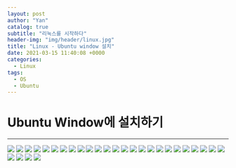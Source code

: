 ```yaml
---
layout: post
author: "Yan"
catalog: true
subtitle: "리눅스를 시작하다"
header-img: "img/header/linux.jpg"
title: "Linux - Ubuntu window 설치"
date: 2021-03-15 11:40:08 +0000
categories:
  - Linux
tags:
  - OS
  - Ubuntu
---
```


# Ubuntu Window에 설치하기

---

![](/img/20210315-linux1/슬라이드1.JPG)
![](/img/20210315-linux1/슬라이드2.JPG)
![](/img/20210315-linux1/슬라이드3.JPG)
![](/img/20210315-linux1/슬라이드4.JPG)
![](/img/20210315-linux1/슬라이드5.JPG)
![](/img/20210315-linux1/슬라이드6.JPG)
![](/img/20210315-linux1/슬라이드7.JPG)
![](/img/20210315-linux1/슬라이드8.JPG)
![](/img/20210315-linux1/슬라이드9.JPG)
![](/img/20210315-linux1/슬라이드10.JPG)
![](/img/20210315-linux1/슬라이드11.JPG)
![](/img/20210315-linux1/슬라이드12.JPG)
![](/img/20210315-linux1/슬라이드13.JPG)
![](/img/20210315-linux1/슬라이드14.JPG)
![](/img/20210315-linux1/슬라이드15.JPG)
![](/img/20210315-linux1/슬라이드16.JPG)
![](/img/20210315-linux1/슬라이드17.JPG)
![](/img/20210315-linux1/슬라이드18.JPG)
![](/img/20210315-linux1/슬라이드19.JPG)
![](/img/20210315-linux1/슬라이드20.JPG)
![](/img/20210315-linux1/슬라이드21.JPG)
![](/img/20210315-linux1/슬라이드22.JPG)
![](/img/20210315-linux1/슬라이드23.JPG)
![](/img/20210315-linux1/슬라이드24.JPG)
![](/img/20210315-linux1/슬라이드25.JPG)
![](/img/20210315-linux1/슬라이드26.JPG)
![](/img/20210315-linux1/슬라이드27.JPG)
![](/img/20210315-linux1/슬라이드28.JPG)
![](/img/20210315-linux1/슬라이드29.JPG)
